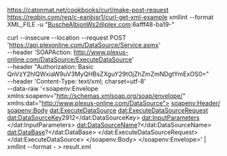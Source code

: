 https://catonmat.net/cookbooks/curl/make-post-request
https://reqbin.com/req/c-eanbjsr1/curl-get-xml-example
xmllint --format XML_FILE
    -u "BuscheAlbionWs2@plex.com:6afff48-ba19-"

curl --insecure --location --request POST 'https://api.plexonline.com/DataSource/Service.asmx' \
--header 'SOAPAction: http://www.plexus-online.com/DataSource/ExecuteDataSource' \
--header "Authorization: Basic QnVzY2hlQWxiaW9uV3MyQHBsZXguY29tOjZhZmZmNDgtYmExOS0=" \
--header 'Content-Type: text/xml; charset=utf-8' \
--data-raw '<soapenv:Envelope xmlns:soapenv="http://schemas.xmlsoap.org/soap/envelope/" xmlns:dat="http://www.plexus-online.com/DataSource">  <soapenv:Header/>
   <soapenv:Body>
      <dat:ExecuteDataSource>
         <!--Optional:-->
         <dat:ExecuteDataSourceRequest>
            <!--Optional:-->
            <dat:DataSourceKey>2912</dat:DataSourceKey>
            <!--Optional:-->
            <dat:InputParameters>
               <!--Zero or more repetitions:-->
             </dat:InputParameters>
            <!--Optional:-->
            <dat:DataSourceName>?</dat:DataSourceName>
            <!--Optional:-->
            <dat:DataBase>?</dat:DataBase>
         </dat:ExecuteDataSourceRequest>
      </dat:ExecuteDataSource>
   </soapenv:Body>
</soapenv:Envelope>' | xmllint --format - > result.xml
